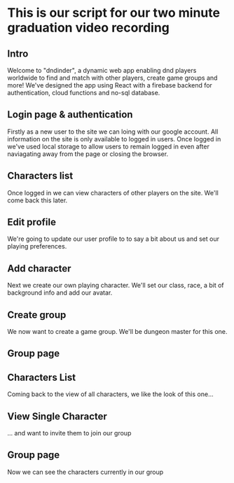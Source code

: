 # This is our script for our two minute graduation video recording

## Intro

Welcome to "dndinder", a dynamic web app enabling dnd players worldwide to find and match with other players, create game groups and more! We've designed the app using React with a firebase backend for authentication, cloud functions and no-sql database.

## Login page & authentication

Firstly as a new user to the site we can loing with our google account. All information on the site is only available to logged in users. Once logged in we've used local storage to allow users to remain logged in even after naviagating away from the page or closing the browser.

## Characters list

Once logged in we can view characters of other players on the site. We'll come back this later.

## Edit profile

We're going to update our user profile to to say a bit about us and set our playing preferences.

## Add character

Next we create our own playing character. We'll set our class, race, a bit of background info and add our avatar.

## Create group

We now want to create a game group. We'll be dungeon master for this one.

## Group page

## Characters List

Coming back to the view of all characters, we like the look of this one...

## View Single Character

... and want to invite them to join our group

## Group page

Now we can see the characters currently in our group
